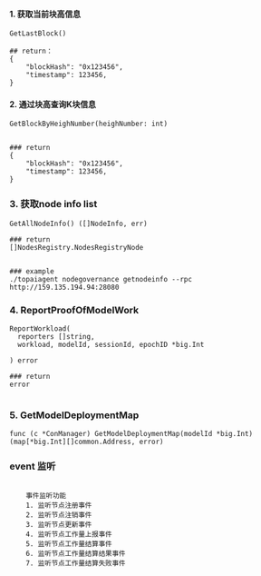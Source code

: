 #### 1. 获取当前块高信息
```shell
GetLastBlock()

## return：
{
    "blockHash": "0x123456",
    "timestamp": 123456,
}
```

#### 2. 通过块高查询K块信息
```shell
GetBlockByHeighNumber(heighNumber: int)


### return
{
    "blockHash": "0x123456",
    "timestamp": 123456,
}
```

### 3. 获取node info list
```shell
GetAllNodeInfo() ([]NodeInfo, err)

### return
[]NodesRegistry.NodesRegistryNode


### example
./topaiagent nodegovernance getnodeinfo --rpc http://159.135.194.94:28080

```

### 4. ReportProofOfModelWork
```shell
ReportWorkload(
  reporters []string,
  workload, modelId, sessionId, epochID *big.Int

) error

### return
error


```

### 5. GetModelDeploymentMap
```shell
func (c *ConManager) GetModelDeploymentMap(modelId *big.Int) (map[*big.Int][]common.Address, error)

```


### event 监听
```shell

    事件监听功能
    1. 监听节点注册事件
    2. 监听节点注销事件
    3. 监听节点更新事件
    4. 监听节点工作量上报事件
    5. 监听节点工作量结算事件
    6. 监听节点工作量结算结果事件
    7. 监听节点工作量结算失败事件

```
